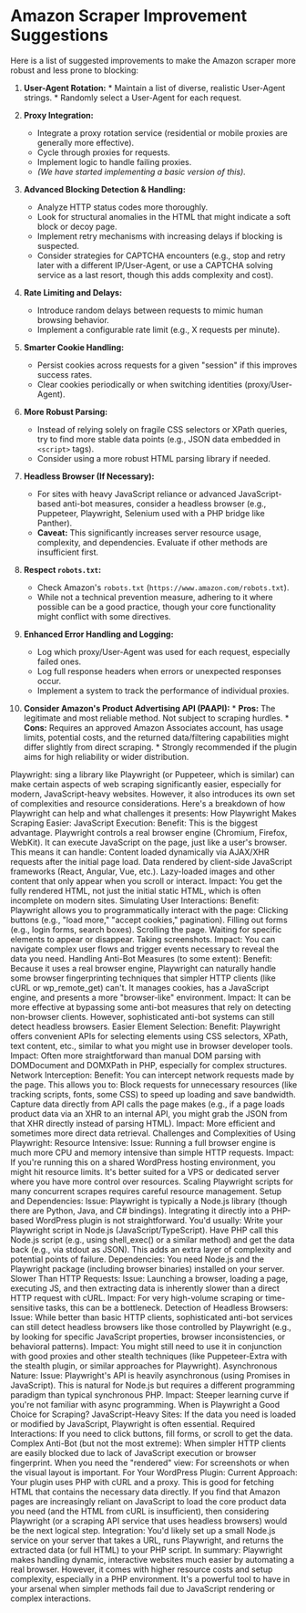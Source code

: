 # Amazon Scraper Improvement Suggestions

Here is a list of suggested improvements to make the Amazon scraper more robust and less prone to blocking:

1.   **User-Agent Rotation:**
    *   Maintain a list of diverse, realistic User-Agent strings.
    *   Randomly select a User-Agent for each request.

2.  **Proxy Integration:**
    *   Integrate a proxy rotation service (residential or mobile proxies are generally more effective).
    *   Cycle through proxies for requests.
    *   Implement logic to handle failing proxies.
    *   *(We have started implementing a basic version of this).*

3.  **Advanced Blocking Detection & Handling:**
    *   Analyze HTTP status codes more thoroughly.
    *   Look for structural anomalies in the HTML that might indicate a soft block or decoy page.
    *   Implement retry mechanisms with increasing delays if blocking is suspected.
    *   Consider strategies for CAPTCHA encounters (e.g., stop and retry later with a different IP/User-Agent, or use a CAPTCHA solving service as a last resort, though this adds complexity and cost).

4.  **Rate Limiting and Delays:**
    *   Introduce random delays between requests to mimic human browsing behavior.
    *   Implement a configurable rate limit (e.g., X requests per minute).

5.  **Smarter Cookie Handling:**
    *   Persist cookies across requests for a given "session" if this improves success rates.
    *   Clear cookies periodically or when switching identities (proxy/User-Agent).

6.  **More Robust Parsing:**
    *   Instead of relying solely on fragile CSS selectors or XPath queries, try to find more stable data points (e.g., JSON data embedded in `<script>` tags).
    *   Consider using a more robust HTML parsing library if needed.

7.  **Headless Browser (If Necessary):**
    *   For sites with heavy JavaScript reliance or advanced JavaScript-based anti-bot measures, consider a headless browser (e.g., Puppeteer, Playwright, Selenium used with a PHP bridge like Panther).
    *   **Caveat:** This significantly increases server resource usage, complexity, and dependencies. Evaluate if other methods are insufficient first.

8.  **Respect `robots.txt`:**
    *   Check Amazon's `robots.txt` (`https://www.amazon.com/robots.txt`).
    *   While not a technical prevention measure, adhering to it where possible can be a good practice, though your core functionality might conflict with some directives.

9.  **Enhanced Error Handling and Logging:**
    *   Log which proxy/User-Agent was used for each request, especially failed ones.
    *   Log full response headers when errors or unexpected responses occur.
    *   Implement a system to track the performance of individual proxies.

10.  **Consider Amazon's Product Advertising API (PAAPI):**
    *   **Pros:** The legitimate and most reliable method. Not subject to scraping hurdles.
    *   **Cons:** Requires an approved Amazon Associates account, has usage limits, potential costs, and the returned data/filtering capabilities might differ slightly from direct scraping.
    *   Strongly recommended if the plugin aims for high reliability or wider distribution. 


Playwright:
sing a library like Playwright (or Puppeteer, which is similar) can make certain aspects of web scraping significantly easier, especially for modern, JavaScript-heavy websites. However, it also introduces its own set of complexities and resource considerations.
Here's a breakdown of how Playwright can help and what challenges it presents:
How Playwright Makes Scraping Easier:
JavaScript Execution:
Benefit: This is the biggest advantage. Playwright controls a real browser engine (Chromium, Firefox, WebKit). It can execute JavaScript on the page, just like a user's browser. This means it can handle:
Content loaded dynamically via AJAX/XHR requests after the initial page load.
Data rendered by client-side JavaScript frameworks (React, Angular, Vue, etc.).
Lazy-loaded images and other content that only appear when you scroll or interact.
Impact: You get the fully rendered HTML, not just the initial static HTML, which is often incomplete on modern sites.
Simulating User Interactions:
Benefit: Playwright allows you to programmatically interact with the page:
Clicking buttons (e.g., "load more," "accept cookies," pagination).
Filling out forms (e.g., login forms, search boxes).
Scrolling the page.
Waiting for specific elements to appear or disappear.
Taking screenshots.
Impact: You can navigate complex user flows and trigger events necessary to reveal the data you need.
Handling Anti-Bot Measures (to some extent):
Benefit: Because it uses a real browser engine, Playwright can naturally handle some browser fingerprinting techniques that simpler HTTP clients (like cURL or wp_remote_get) can't. It manages cookies, has a JavaScript engine, and presents a more "browser-like" environment.
Impact: It can be more effective at bypassing some anti-bot measures that rely on detecting non-browser clients. However, sophisticated anti-bot systems can still detect headless browsers.
Easier Element Selection:
Benefit: Playwright offers convenient APIs for selecting elements using CSS selectors, XPath, text content, etc., similar to what you might use in browser developer tools.
Impact: Often more straightforward than manual DOM parsing with DOMDocument and DOMXPath in PHP, especially for complex structures.
Network Interception:
Benefit: You can intercept network requests made by the page. This allows you to:
Block requests for unnecessary resources (like tracking scripts, fonts, some CSS) to speed up loading and save bandwidth.
Capture data directly from API calls the page makes (e.g., if a page loads product data via an XHR to an internal API, you might grab the JSON from that XHR directly instead of parsing HTML).
Impact: More efficient and sometimes more direct data retrieval.
Challenges and Complexities of Using Playwright:
Resource Intensive:
Issue: Running a full browser engine is much more CPU and memory intensive than simple HTTP requests.
Impact: If you're running this on a shared WordPress hosting environment, you might hit resource limits. It's better suited for a VPS or dedicated server where you have more control over resources. Scaling Playwright scripts for many concurrent scrapes requires careful resource management.
Setup and Dependencies:
Issue: Playwright is typically a Node.js library (though there are Python, Java, and C# bindings). Integrating it directly into a PHP-based WordPress plugin is not straightforward. You'd usually:
Write your Playwright script in Node.js (JavaScript/TypeScript).
Have PHP call this Node.js script (e.g., using shell_exec() or a similar method) and get the data back (e.g., via stdout as JSON).
This adds an extra layer of complexity and potential points of failure.
Dependencies: You need Node.js and the Playwright package (including browser binaries) installed on your server.
Slower Than HTTP Requests:
Issue: Launching a browser, loading a page, executing JS, and then extracting data is inherently slower than a direct HTTP request with cURL.
Impact: For very high-volume scraping or time-sensitive tasks, this can be a bottleneck.
Detection of Headless Browsers:
Issue: While better than basic HTTP clients, sophisticated anti-bot services can still detect headless browsers like those controlled by Playwright (e.g., by looking for specific JavaScript properties, browser inconsistencies, or behavioral patterns).
Impact: You might still need to use it in conjunction with good proxies and other stealth techniques (like Puppeteer-Extra with the stealth plugin, or similar approaches for Playwright).
Asynchronous Nature:
Issue: Playwright's API is heavily asynchronous (using Promises in JavaScript). This is natural for Node.js but requires a different programming paradigm than typical synchronous PHP.
Impact: Steeper learning curve if you're not familiar with async programming.
When is Playwright a Good Choice for Scraping?
JavaScript-Heavy Sites: If the data you need is loaded or modified by JavaScript, Playwright is often essential.
Required Interactions: If you need to click buttons, fill forms, or scroll to get the data.
Complex Anti-Bot (but not the most extreme): When simpler HTTP clients are easily blocked due to lack of JavaScript execution or browser fingerprint.
When you need the "rendered" view: For screenshots or when the visual layout is important.
For Your WordPress Plugin:
Current Approach: Your plugin uses PHP with cURL and a proxy. This is good for fetching HTML that contains the necessary data directly.
If you find that Amazon pages are increasingly reliant on JavaScript to load the core product data you need (and the HTML from cURL is insufficient), then considering Playwright (or a scraping API service that uses headless browsers) would be the next logical step.
Integration: You'd likely set up a small Node.js service on your server that takes a URL, runs Playwright, and returns the extracted data (or full HTML) to your PHP script.
In summary: Playwright makes handling dynamic, interactive websites much easier by automating a real browser. However, it comes with higher resource costs and setup complexity, especially in a PHP environment. It's a powerful tool to have in your arsenal when simpler methods fail due to JavaScript rendering or complex interactions.    